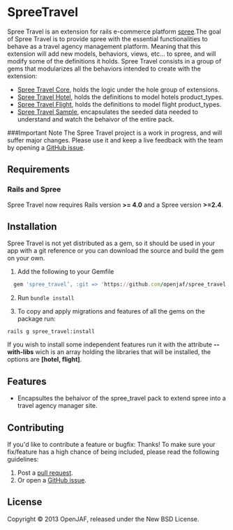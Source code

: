 SpreeTravel
===========
Spree Travel is an extension for rails e-commerce platform [spree](https://github.com/spree/spree).The goal of Spree Travel is to provide spree with the essential functionalities to behave as a travel agency management platform. Meaning that this extension will add new models, behaviors, views, etc… to spree, and will modify some of the definitions it holds. Spree Travel consists in a group of gems that modularizes all the behaviors intended to create with the extension:

- [Spree Travel Core](https://github.com/openjaf/spree_travel_core), holds the logic under the hole group of extensions.
- [Spree Travel Hotel](https://github.com/openjaf/spree_travel_hotel), holds the definitions to model hotels product_types.
- [Spree Travel Flight](https://github.com/openjaf/spree_travel_flight), holds the definitions to model flight product_types.
- [Spree Travel Sample](https://github.com/openjaf/spree_travel_sample), encapsulates the seeded data needed to understand and watch the behaivor of the entire pack.


###Important Note
The Spree Travel project is a work in progress, and will suffer major changes. Please use it and keep a live feedback with the team by opening a [GitHub issue](https://github.com/openjaf/spree_travel/issues/new).

Requirements
------------
### Rails and Spree
Spree Travel now requires Rails version **>= 4.0** and a Spree version **>=2.4**.

Installation
------------

Spree Travel is not yet distributed as a gem, so it should be used in your app with a git reference or you can download the source and build the gem on your own.

1. Add the following to your Gemfile

  ```ruby
    gem 'spree_travel’, :git => 'https://github.com/openjaf/spree_travel.git', :branch => '2-3-stable'
  ```

2. Run `bundle install`

3. To copy and apply migrations and features of all the gems on the package run:

  ```
  rails g spree_travel:install
  ```

  If you wish to install some independent features run it with the attribute **--with-libs** wich is an array holding the libraries that will be installed, the options are **[hotel, flight]**.


Features
------------

- Encapsultes the behaivor of the spree_travel pack to extend spree into a travel agency manager site.


Contributing
------------

If you'd like to contribute a feature or bugfix: Thanks! To make sure your
fix/feature has a high chance of being included, please read the following
guidelines:

1. Post a [pull request](https://github.com/openjaf/spree_travel/compare/).
2. Or open a [GitHub issue](https://github.com/openjaf/spree_travel/issues/new).

License
-------
Copyright © 2013 OpenJAF, released under the New BSD License.